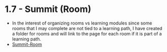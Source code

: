 # 1.7 - Summit (Room)

- In the interest of organizing rooms vs learning modules since some rooms that I may complete are not tied to a learning path, I have created a folder for rooms and will link to the page for each room if it is part of a learning path.
- [Summit-Room](/docs/TryHackMe/1%20-%20SOC%20Level%201/Rooms/Summit-Room.md)